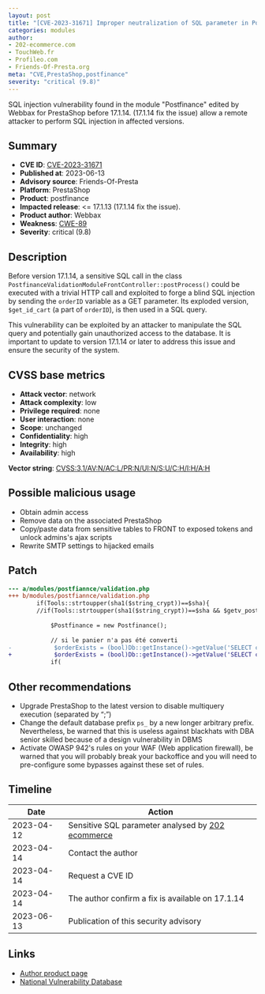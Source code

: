 ```yaml
---
layout: post
title: "[CVE-2023-31671] Improper neutralization of SQL parameter in Postfinance module"
categories: modules
author:
- 202-ecommerce.com
- TouchWeb.fr
- Profileo.com
- Friends-Of-Presta.org
meta: "CVE,PrestaShop,postfinance"
severity: "critical (9.8)"
---
```


SQL injection vulnerability found in the module "Postfinance" edited by Webbax for PrestaShop before 17.1.14. (17.1.14 fix the issue) allow a remote attacker to perform SQL injection in affected versions.

## Summary

* **CVE ID**: [CVE-2023-31671](https://cve.mitre.org/cgi-bin/cvename.cgi?name=CVE-2023-31671)
* **Published at**: 2023-06-13
* **Advisory source**: Friends-Of-Presta
* **Platform**: PrestaShop
* **Product**: postfinance
* **Impacted release**: <= 17.1.13 (17.1.14 fix the issue).
* **Product author**: Webbax
* **Weakness**: [CWE-89](https://cwe.mitre.org/data/definitions/89.html)
* **Severity**: critical (9.8)

## Description

Before version 17.1.14, a sensitive SQL call in the class `PostfinanceValidationModuleFrontController::postProcess()` could be executed with a trivial HTTP call and exploited to forge a blind SQL injection by sending the `orderID` variable as a GET parameter. Its exploded version, `$get_id_cart` (a part of `orderID`), is then used in a SQL query.

This vulnerability can be exploited by an attacker to manipulate the SQL query and potentially gain unauthorized access to the database. It is important to update to version 17.1.14 or later to address this issue and ensure the security of the system.


## CVSS base metrics

* **Attack vector**: network
* **Attack complexity**: low
* **Privilege required**: none
* **User interaction**: none
* **Scope**: unchanged
* **Confidentiality**: high
* **Integrity**: high
* **Availability**: high

**Vector string**: [CVSS:3.1/AV:N/AC:L/PR:N/UI:N/S:U/C:H/I:H/A:H](https://nvd.nist.gov/vuln-metrics/cvss/v3-calculator?vector=AV:N/AC:L/PR:N/UI:N/S:U/C:H/I:H/A:H)

## Possible malicious usage

* Obtain admin access
* Remove data on the associated PrestaShop
* Copy/paste data from sensitive tables to FRONT to exposed tokens and unlock admins's ajax scripts
* Rewrite SMTP settings to hijacked emails


## Patch

```diff
--- a/modules/postfiannce/validation.php
+++ b/modules/postfiannce/validation.php
        if(Tools::strtoupper(sha1($string_crypt))==$sha){
        //if(Tools::strtoupper(sha1($string_crypt))==$sha && $getv_postfinance_upper['AMOUNT']==$cart->getOrderTotal(true,3)){
            
            $Postfinance = new Postfinance();
            
            // si le panier n'a pas été converti
-            $orderExists = (bool)Db::getInstance()->getValue('SELECT count(*) FROM `'._DB_PREFIX_.'orders` WHERE `id_cart`='.pSQL($get_id_cart));
+            $orderExists = (bool)Db::getInstance()->getValue('SELECT count(*) FROM `'._DB_PREFIX_.'orders` WHERE `id_cart`='. (int) $get_id_cart);
            if(
```

## Other recommendations

* Upgrade PrestaShop to the latest version to disable multiquery execution (separated by “;”)
* Change the default database prefix `ps_` by a new longer arbitrary prefix. Nevertheless, be warned that this is useless against blackhats with DBA senior skilled because of a design vulnerability in DBMS
* Activate OWASP 942's rules on your WAF (Web application firewall), be warned that you will probably break your backoffice and you will need to pre-configure some bypasses against these set of rules.

## Timeline

| Date | Action |
|--|--|
| 2023-04-12 | Sensitive SQL parameter analysed by [202 ecommerce](https://www.202-ecommerce.com/) |
| 2023-04-14 | Contact the author |
| 2023-04-14 | Request a CVE ID |
| 2023-04-14 | The author confirm a fix is available on 17.1.14 |
| 2023-06-13 | Publication of this security advisory |


## Links

* [Author product page](https://shop.webbax.ch/modules-de-paiement/123-module-postfinance.html)
* [National Vulnerability Database](https://cve.mitre.org/cgi-bin/cvename.cgi?name=CVE-2023-31671)

